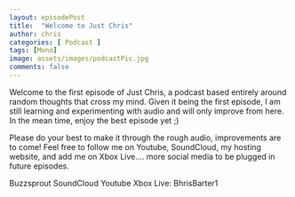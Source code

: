 ```yaml
---
layout: episodePost
title:  "Welcome to Just Chris"
author: chris
categories: [ Podcast ]
tags: [Mono]
image: assets/images/podcastPic.jpg
comments: false
---
```


Welcome to the first episode of Just Chris, a podcast based entirely around random thoughts that cross my mind. Given it being the first episode, I am still learning and experimenting with audio and will only improve from here. In the mean time, enjoy the best episode yet ;)

Please do your best to make it through the rough audio, improvements are to come! Feel free to follow me on Youtube, SoundCloud, my hosting website, and add me on Xbox Live.... more social media to be plugged in future episodes.

Buzzsprout SoundCloud Youtube Xbox Live: BhrisBarter1